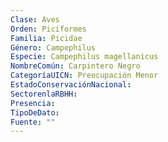 ```yaml
---
Clase: Aves
Orden: Piciformes
Familia: Picidae
Género: Campephilus
Especie: Campephilus magellanicus
NombreComún: Carpintero Negro
CategoríaUICN: Preocupación Menor
EstadoConservaciónNacional: 
SectorenlaRBHH: 
Presencia: 
TipoDeDato: 
Fuente: ""
---
```

